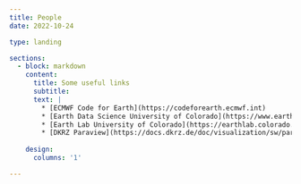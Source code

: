 ```yaml
---
title: People
date: 2022-10-24

type: landing

sections:
  - block: markdown
    content:
      title: Some useful links
      subtitle:
      text: |
        * [ECMWF Code for Earth](https://codeforearth.ecmwf.int)
        * [Earth Data Science University of Colorado](https://www.earthdatascience.org)
        * [Earth Lab University of Colorado](https://earthlab.colorado.edu)
        * [DKRZ Paraview](https://docs.dkrz.de/doc/visualization/sw/paraview/index.html#fe06468cb534a0c98b0dd761838f62b-paraview-1)
        
    design:
      columns: '1'

---
```


